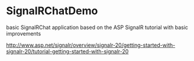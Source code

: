 SignalRChatDemo
===============

basic SignalRChat application based on the ASP SignalR tutorial with basic improvements

http://www.asp.net/signalr/overview/signalr-20/getting-started-with-signalr-20/tutorial-getting-started-with-signalr-20
